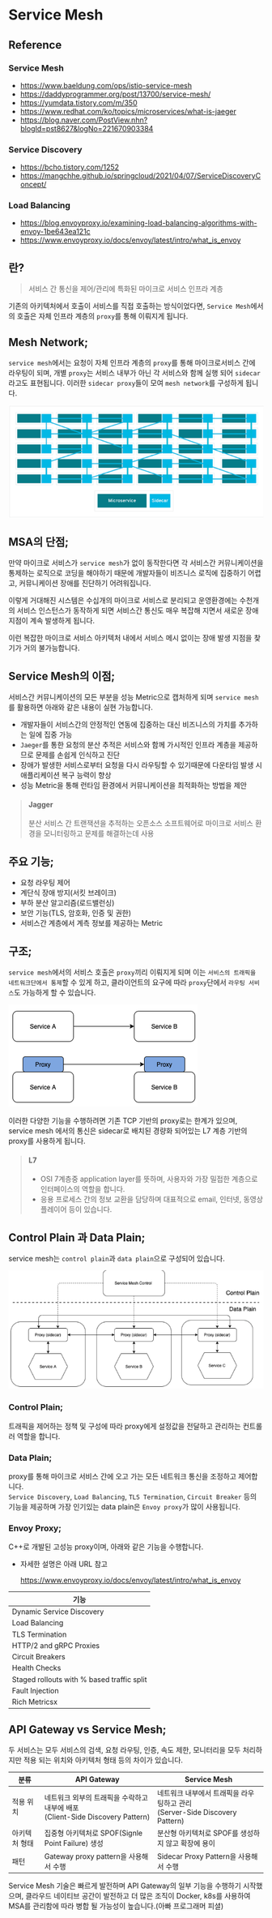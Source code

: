 # Service Mesh

## Reference

### Service Mesh

- https://www.baeldung.com/ops/istio-service-mesh
- https://daddyprogrammer.org/post/13700/service-mesh/
- https://yumdata.tistory.com/m/350
- https://www.redhat.com/ko/topics/microservices/what-is-jaeger
- https://blog.naver.com/PostView.nhn?blogId=pst8627&logNo=221670903384

### Service Discovery

- https://bcho.tistory.com/1252
- https://mangchhe.github.io/springcloud/2021/04/07/ServiceDiscoveryConcept/

### Load Balancing

- https://blog.envoyproxy.io/examining-load-balancing-algorithms-with-envoy-1be643ea121c
- https://www.envoyproxy.io/docs/envoy/latest/intro/what_is_envoy

## 란?

> 서비스 간 통신을 제어/관리에 특화된 마이크로 서비스 인프라 계층

기존의 아키텍처에서 호출이 서비스를 직접 호출하는 방식이었다면, `Service Mesh`에서의 호출은 자체 인프라 계층의 `proxy`를 통해
이뤄지게 됩니다.

## Mesh Network;

`service mesh`에서는 요청이 자체 인프라 계층의 `proxy`를 통해 마이크로서비스 간에 라우팅이 되며, 개별 `proxy`는 서비스
내부가 아닌 각 서비스와 함께 실행 되어 `sidecar`라고도 표현됩니다.
이러한 `sidecar proxy`들이 모여 `mesh network`를 구성하게 됩니다.

![img.png](images/service-mesh/01_mesh_network.png)

## MSA의 단점;

만약 마이크로 서비스가 `service mesh`가 없이 동작한다면 각 서비스간 커뮤니케이션을 통제하는 로직으로 코딩을 해야하기 때문에
개발자들이 비즈니스 로직에 집중하기 어렵고, 커뮤니케이션 장애를 진단하기 어려워집니다.

이렇게 거대해진 시스템은 수십개의 마이크로 서비스로 분리되고 운영환경에는 수천개의 서비스 인스턴스가 동작하게 되면 서비스간 통신도 매우 복잡해
지면서 새로운 장애 지점이 계속 발생하게 됩니다.

이런 복잡한 마이크로 서비스 아키텍처 내에서 서비스 메시 없이는 장애 발생 지점을 찾기가 거의 불가능합니다.

## Service Mesh의 이점;

서비스간 커뮤니케이션의 모든 부분을 성능 Metric으로 캡처하게 되며 `service mesh`를 활용하면 아래와 같은 내용이 실현
가능합니다.

- 개발자들이 서비스간의 안정적인 연동에 집중하는 대신 비즈니스의 가치를 추가하는 일에 집중 가능
- `Jaeger`를 통한 요청의 분산 추적은 서비스와 함께 가시적인 인프라 계층을 제공하므로 문제를 손쉽게 인식하고 진단
- 장애가 발생한 서비스로부터 요청을 다시 라우팅할 수 있기때문에 다운타임 발생 시 애플리케이션 복구 능력이 향상
- 성능 Metric을 통해 런타임 환경에서 커뮤니케이션을 최적화하는 방법을 제안

> #### Jagger
> 분산 서비스 간 트랜잭션을 추적하는 오픈소스 소프트웨어로 마이크로 서비스 환경을 모니터링하고 문제를 해결하는데 사용

## 주요 기능;

- 요청 라우팅 제어
- 계단식 장애 방지(서킷 브레이크)
- 부하 분산 알고리즘(로드밸런싱)
- 보안 기능(TLS, 암호화, 인증 및 권한)
- 서비스간 계층에서 계측 정보를 제공하는 Metric

## 구조;

`service mesh`에서의 서비스 호출은 `proxy`끼리 이뤄지게 되며 이는 `서비스의 트래픽을 네트워크단에서 통제`할 수 있게 하고,
클라이언트의 요구에 따라 `proxy`단에서 `라우팅 서비스`도 가능하게 할 수 있습니다.

![img.png](images/service-mesh/02_mesh_architecture.png)

이러한 다양한 기능을 수행하려면 기존 TCP 기반의 proxy로는 한계가 있으며, service mesh 에서의 통신은 sidecar로 배치된
경량화 되어있는 L7 계층 기반의 proxy를 사용하게 됩니다.

> #### L7
> - OSI 7계층중 application layer를 뜻하며, 사용자와 가장 밀접한 계층으로 인터페이스의 역할을 합니다.
> - 응용 프로세스 간의 정보 교환을 담당하며 대표적으로 email, 인터넷, 동영상 플레이어 등이 있습니다.

## Control Plain 과 Data Plain;

service mesh는 `control plain`과 `data plain`으로 구성되어 있습니다.

![img.png](images/service-mesh/03_ctrl_data_plain.png)

### Control Plain;

트래픽을 제어하는 정책 및 구성에 따라 proxy에게 설정값을 전달하고 관리하는 컨트롤러 역할을 합니다.

### Data Plain;

proxy를 통해 마이크로 서비스 간에 오고 가는 모든 네트워크 통신을 조정하고 제어합니다.<br/>
`Service Discovery`, `Load Balancing`, `TLS Termination`, `Circuit Breaker` 등의
기능을 제공하며 가장 인기있는 data plain은 `Envoy proxy`가 많이 사용됩니다.

### Envoy Proxy;

C++로 개발된 고성능 proxy이며, 아래와 같은 기능을 수행합니다.

- 자세한 설명은 아래 URL 참고

  https://www.envoyproxy.io/docs/envoy/latest/intro/what_is_envoy

| 기능 |
|--------------------------------------------|
| Dynamic Service Discovery |
| Load Balancing |
| TLS Termination |
| HTTP/2 and gRPC Proxies |
| Circuit Breakers |
| Health Checks |
| Staged rollouts with % based traffic split |
| Fault Injection |
| Rich Metricsx |

## API Gateway vs Service Mesh;

두 서비스는 모두 서비스의 검색, 요청 라우팅, 인증, 속도 제한, 모니터리을 모두 처리하지만 적용 되는 위치와 아키텍처 형태 등의 차이가
있습니다.

| 분류      | API Gateway                                                 | Service Mesh                                                |
|---------|-------------------------------------------------------------|-------------------------------------------------------------|
| 적용 위치   | 네트워크 외부의 트래픽을 수락하고 내부에 배포 <br/>(Client-Side Discovery Pattern) | 네트워크 내부에서 트래픽을 라우팅하고 관리<br/>(Server-Side Discovery Pattern) |
| 아키텍처 형태 | 집중형 아키텍처로 SPOF(Signle Point Failure) 생성                     | 분산형 아키텍처로 SPOF를 생성하지 않고 확장에 용이                              |
| 패턴      | Gateway proxy pattern을 사용해서 수행                              | Sidecar Proxy Pattern을 사용해서 수행                              |

Service Mesh 기술은 빠르게 발전하며 API Gateway의 일부 기능을 수행하기 시작했으며, 클라우드 네이티브 공간이 발전하고 더 많은 조직이 Docker, k8s를 사용하여 MSA를 관리함에 따라 병합 될 가능성이 높습니다.(아빠 프로그래머 피셜)
